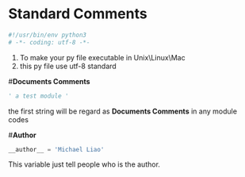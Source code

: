 # __Standard Comments__
```python
#!/usr/bin/env python3
# -*- coding: utf-8 -*-
```
1. To make your py file executable in Unix\Linux\Mac
2. this py file use utf-8 standard

#__Documents Comments__

```python
' a test module '
```

the first string will be regard as __Documents Comments__ in any module codes

#__Author__

```python
__author__ = 'Michael Liao'
```

This variable just tell people who is the author.
